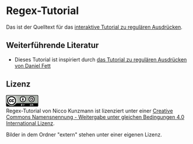 Regex-Tutorial
==============

Das ist der Quelltext für das [interaktive Tutorial zu regulären Ausdrücken][site].


Weiterführende Literatur
------------------------

- Dieses Tutorial ist inspiriert durch [das Tutorial zu regulären Ausdrücken von Daniel Fett][fett1]

Lizenz
------

<a rel="license" href="http://creativecommons.org/licenses/by-sa/4.0/"><img alt="Creative Commons Lizenzvertrag" style="border-width:0" src="cc-by-sa.png" /></a><br />
<span xmlns:dct="http://purl.org/dc/terms/" href="http://purl.org/dc/dcmitype/InteractiveResource" property="dct:title" rel="dct:type">Regex-Tutorial</span> von <span xmlns:cc="http://creativecommons.org/ns#" property="cc:attributionName">Nicco Kunzmann</span> ist lizenziert unter einer <a rel="license" href="http://creativecommons.org/licenses/by-sa/4.0/">Creative Commons Namensnennung - Weitergabe unter gleichen Bedingungen 4.0 International Lizenz</a>.

Bilder in dem Ordner "extern" stehen unter einer eigenen Lizenz.


[site]: https://coderdojopotsdam.github.io/regex-tutorial/regex-tutorial.html
[fett1]: https://www.danielfett.de/de/tutorials/tutorial-regulare-ausdrucke/
